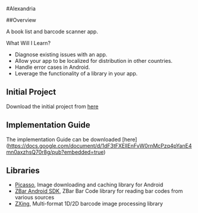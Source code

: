 #Alexandria

##Overview

A book list and barcode scanner app.

What Will I Learn?

 * Diagnose existing issues with an app.
 * Allow your app to be localized for distribution in other countries.
 * Handle error cases in Android.
 * Leverage the functionality of a library in your app.

## Initial Project

Download the initial project from [here](https://www.udacity.com/course/viewer#!/c-nd801/l-4302058591/m-4276988636)

## Implementation Guide

The implementation Guide can be downloaded [here]
(https://docs.google.com/document/d/1dF3tFXEllEnFvW0rnMcPzq4pYanE4mn0axzhsQ70r8g/pub?embedded=true)

## Libraries

* [Picasso](http://square.github.io/picasso/), Image downloading and caching library for Android
* [ZBar Android SDK](https://github.com/ZBar/ZBar/tree/master/android), ZBar Bar Code library for reading bar
codes from various sources
* [ZXing](https://github.com/zxing/zxing), Multi-format 1D/2D barcode image processing library
